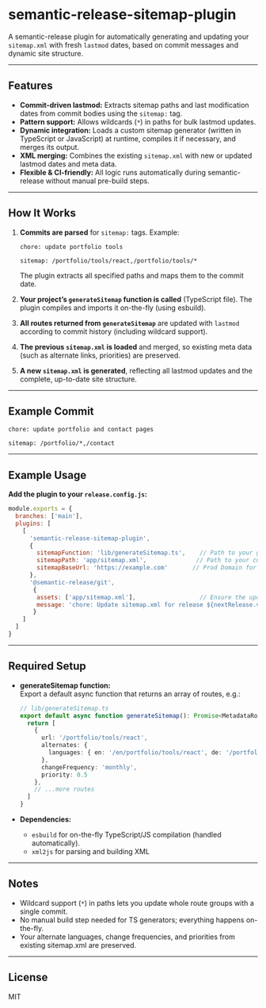 # semantic-release-sitemap-plugin

A semantic-release plugin for automatically generating and updating your `sitemap.xml` with fresh `lastmod` dates, based on commit messages and dynamic site structure.

---

## Features

- **Commit-driven lastmod:** Extracts sitemap paths and last modification dates from commit bodies using the `sitemap:` tag.
- **Pattern support:** Allows wildcards (`*`) in paths for bulk lastmod updates.
- **Dynamic integration:** Loads a custom sitemap generator (written in TypeScript or JavaScript) at runtime, compiles it if necessary, and merges its output.
- **XML merging:** Combines the existing `sitemap.xml` with new or updated lastmod dates and meta data.
- **Flexible & CI-friendly:** All logic runs automatically during semantic-release without manual pre-build steps.

---

## How It Works

1. **Commits are parsed** for `sitemap:` tags. Example:
   ```
   chore: update portfolio tools

   sitemap: /portfolio/tools/react,/portfolio/tools/*
   ```
   The plugin extracts all specified paths and maps them to the commit date.

2. **Your project’s `generateSitemap` function is called** (TypeScript file). The plugin compiles and imports it on-the-fly (using esbuild).
3. **All routes returned from `generateSitemap`** are updated with `lastmod` according to commit history (including wildcard support).
4. **The previous `sitemap.xml` is loaded** and merged, so existing meta data (such as alternate links, priorities) are preserved.
5. **A new `sitemap.xml` is generated**, reflecting all lastmod updates and the complete, up-to-date site structure.

---

## Example Commit

```
chore: update portfolio and contact pages

sitemap: /portfolio/*,/contact
```

---

## Example Usage

**Add the plugin to your `release.config.js`:**

```js
module.exports = {
  branches: ['main'],
  plugins: [
    [
      'semantic-release-sitemap-plugin',
      {
        sitemapFunction: 'lib/generateSitemap.ts',    // Path to your generator (TS)
        sitemapPath: 'app/sitemap.xml',              // Path to your current sitemap.xml
        sitemapBaseUrl: 'https://example.com'       // Prod Domain for absolute URLs
      },
      '@semantic-release/git',
       {
        assets: ['app/sitemap.xml'],                  // Ensure the updated sitemap is committed
        message: 'chore: Update sitemap.xml for release ${nextRelease.version}'
       }
    ]
  ]
}
```

---

## Required Setup

- **generateSitemap function:**  
  Export a default async function that returns an array of routes, e.g.:
  ```typescript
  // lib/generateSitemap.ts
  export default async function generateSitemap(): Promise<MetadataRoute.Sitemap> {
    return [
      {
        url: '/portfolio/tools/react',
        alternates: {
          languages: { en: '/en/portfolio/tools/react', de: '/portfolio/tools/react' }
        },
        changeFrequency: 'monthly',
        priority: 0.5
      },
      // ...more routes
    ]
  }
  ```

- **Dependencies:**  
  - `esbuild` for on-the-fly TypeScript/JS compilation (handled automatically).
  - `xml2js` for parsing and building XML

---

## Notes

- Wildcard support (`*`) in paths lets you update whole route groups with a single commit.
- No manual build step needed for TS generators; everything happens on-the-fly.
- Your alternate languages, change frequencies, and priorities from existing sitemap.xml are preserved.

---

## License

MIT
